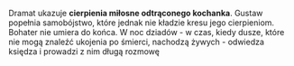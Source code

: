 Dramat ukazuje **cierpienia miłosne odtrąconego kochanka**. Gustaw popełnia samobójstwo, które jednak nie kładzie kresu jego cierpieniom. Bohater nie umiera do końca. W noc dziadów - w czas, kiedy dusze, które nie mogą znaleźć ukojenia po śmierci, nachodzą żywych - odwiedza księdza i prowadzi z nim długą rozmowę